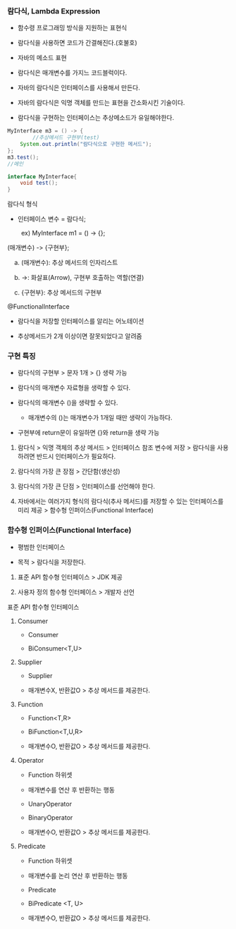 ### 람다식, Lambda Expression

- 함수령 프로그래밍 방식을 지원하는 표현식

- 람다식을 사용하면 코드가 간결해진다.(호불호)

- 자바의 메소드 표현

- 람다식은 매개변수를 가지느 코드블럭이다.

- 자바의 람다식은 인터페이스를 사용해서 만든다.

- 자바의 람다식은 익명 객체를 만드는 표현을 간소화시킨 기술이다.

- 람다식을 구현하는 인터페이스는 추상메소드가 유일해야한다.

```java
MyInterface m3 = () -> {
		//추상메서드 구현부(test)
	System.out.println("람다식으로 구현한 메서드");
};
m3.test();
//메인

interface MyInterface{
	void test();
}
```

람다식 형식

- 인터페이스 변수 = 람다식;

        ex) MyInterface m1 = () -> {};

(매개변수) -> {구현부};

    a. (매개변수): 추상 메서드의 인자리스트

    b. ->: 화살표(Arrow), 구현부 호출하는 역할(연결)

    c. {구현부}: 추상 메서드의 구현부

@FunctionalInterface

- 람다식을 저장할 인터페이스를 알리는 어노테이션

- 추상메서드가 2개 이상이면 잘못되었다고 알려줌



### 구현 특징

- 람다식의 구현부 > 문자 1개 > {} 생략 가능

- 람다식의 매개변수 자료형을 생략할 수 있다.

- 람다식의 매개변수 ()을 생략할 수 있다.
  
  - 매개변수의 ()는 매개변수가 1개일 때만 생략이 가능하다.

- 구현부에 return문이 유일하면 {}와 return을 생략 가능



1. 람다식 > 익명 객체의 추상 메서드 > 인터페이스 참조 변수에 저장 > 람다식을 사용하려면 반드시 인터페이스가 필요하다.

2. 람다식의 가장 큰 장점 > 간단함(생산성)

3. 람다식의 가장 큰 단점 > 인터페이스를 선언해야 한다.

4. 자바에서는 여러가지 형식의 람다식(추사 메서드)를 저장할 수 있는 인터페이스를 미리 제공 > 함수형 인퍼이스(Functional Interface)



### 함수형 인퍼이스(Functional Interface)

- 평범한 인터페이스

- 목적 > 람다식을 저장한다.
1. 표준 API 함수형 인터페이스 > JDK 제공

2. 사용자 정의 함수형 인터페이스 > 개발자 선언



표준 API 함수형 인터페이스

1. Consumer
   
   - Consumer<T>
   
   - BiConsumer<T,U>

2. Supplier
   
   - Supplier<T>
   
   - 매개변수X, 반환값O > 추상 메서드를 제공한다.

3. Function
   
   - Function<T,R>
   
   - BiFunction<T,U,R>
   
   - 매개변수O, 반환값O > 추상 메서드를 제공한다.

4. Operator
   
   - Function 하위셋
   
   - 매개변수를 연산 후 반환하는 행동
   
   - UnaryOperator<T>
   
   - BinaryOperator<T>
   
   - 매개변수O, 반환값O > 추상 메서드를 제공한다.

5. Predicate
   
   - Function 하위셋
   
   - 매개변수를 논리 연산 후 반환하는 행동
   
   - Predicate <T>
   
   - BiPredicate <T, U>
   
   - 매개변수O, 반환값O > 추상 메서드를 제공한다.
